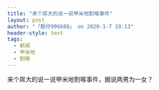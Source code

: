 ```yaml
---
title: "来个屌大的说一说甲米地割喉事件"
layout: post
author: "「靓仔996688」 on 2020-1-7 19:13"
header-style: text
tags:
  - 新闻
  - 甲米地
  - 割喉
---
```


<head></head>
<body>
  来个屌大的说一说甲米地割喉事件，据说两男为一女？
 <br>
</body>


